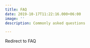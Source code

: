 ```yaml
---
title: FAQ
date: 2019-10-17T11:22:16.000+06:00
image: ''
description: Commonly asked questions

---
```

Redirect to FAQ